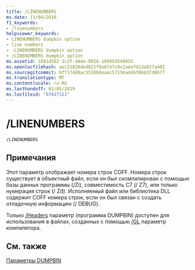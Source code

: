 ```yaml
---
title: /LINENUMBERS
ms.date: 11/04/2016
f1_keywords:
- /linenumbers
helpviewer_keywords:
- LINENUMBERS dumpbin option
- line numbers
- -LINENUMBERS dumpbin option
- /LINENUMBERS dumpbin option
ms.assetid: 1681d582-2c2f-484e-9920-109959549055
ms.openlocfilehash: aec21026ded821f9a87e7c0c2aeefd13a927a401
ms.sourcegitcommit: bff17488ac5538b8eaac57156a4d6f06b37d6b7f
ms.translationtype: MT
ms.contentlocale: ru-RU
ms.lasthandoff: 03/05/2019
ms.locfileid: "57417311"
---
```

# <a name="linenumbers"></a>/LINENUMBERS

```
/LINENUMBERS
```

## <a name="remarks"></a>Примечания

Этот параметр отображает номера строк COFF. Номера строк существует в объектный файл, если он был скомпилирован с помощью базы данных программы (/Zi), совместимость C7 (/ Z7), или только нумерация строк (/ Zd). Исполняемый файл или библиотека DLL содержит COFF номера строк, если он был связан с создать отладочную информацию (/ DEBUG).

Только [/Headers](../../build/reference/headers.md) параметр (программа DUMPBIN) доступен для использования в файлах, созданных с помощью [/GL](../../build/reference/gl-whole-program-optimization.md) параметр компилятора.

## <a name="see-also"></a>См. также

[Параметры DUMPBIN](../../build/reference/dumpbin-options.md)
